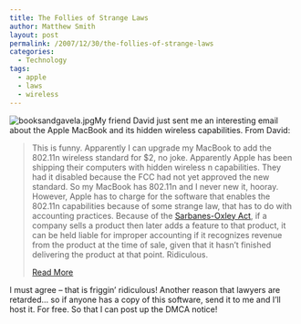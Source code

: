 ```yaml
---
title: The Follies of Strange Laws
author: Matthew Smith
layout: post
permalink: /2007/12/30/the-follies-of-strange-laws
categories:
  - Technology
tags:
  - apple
  - laws
  - wireless
---
```

<img src="http://archive.digivation.net/wp-content/uploads/2007/12/booksandgavela.thumbnail.jpg" class="right" alt="booksandgavela.jpg" />My friend David just sent me an interesting email about the Apple MacBook and its hidden wireless capabilities. From David:

> This is funny. Apparently I can upgrade my MacBook to add the 802.11n wireless standard for $2, no joke. Apparently Apple has been shipping their computers with hidden wireless n capabilities. They had it disabled because the FCC had not yet approved the new standard. So my MacBook has 802.11n and I never new it, hooray. However, Apple has to charge for the software that enables the 802.11n capabilities because of some strange law, that has to do with accounting practices. Because of the [Sarbanes-Oxley Act][1], if a company sells a product then later adds a feature to that product, it can be held liable for improper accounting if it recognizes revenue from the product at the time of sale, given that it hasn&#8217;t finished delivering the product at that point. Ridiculous.
> 
> [Read More][2]

I must agree &#8211; that is friggin&#8217; ridiculous! Another reason that lawyers are retarded&#8230; so if anyone has a copy of this software, send it to me and I&#8217;ll host it. For free. So that I can post up the DMCA notice!

 [1]: http://en.wikipedia.org/wiki/Sarbanes-Oxley_Act
 [2]: http://store.apple.com/1-800-MY-APPLE/WebObjects/AppleStore.woa/wa/RSLID?mco=1375E18&fnode=home/shop_mac/software&nplm=D4141ZM/A#overview